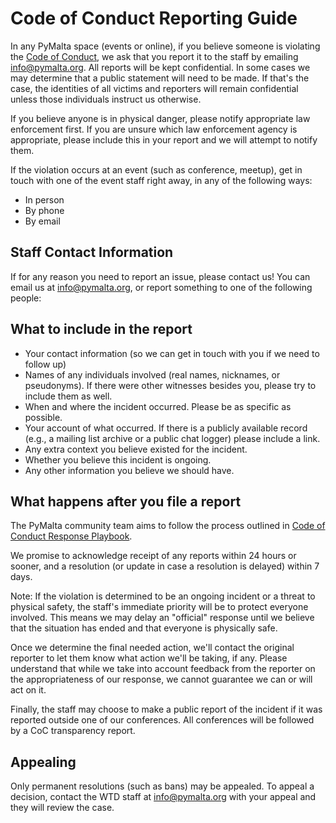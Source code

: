 # Code of Conduct Reporting Guide

In any PyMalta space (events or online), if you believe someone
is violating the [Code of Conduct][1], we ask that you report it to the
staff by emailing info@pymalta.org. All reports will be kept
confidential. In some cases we may determine that a public statement
will need to be made. If that's the case, the identities of all victims
and reporters will remain confidential unless those individuals instruct
us otherwise.

If you believe anyone is in physical danger, please notify appropriate
law enforcement first. If you are unsure which law enforcement agency is
appropriate, please include this in your report and we will attempt to
notify them.

If the violation occurs at an event (such as conference, meetup), get in
touch with one of the event staff right away, in any of the following
ways:

-  In person
-  By phone
-  By email

## Staff Contact Information

If for any reason you need to report an issue, please contact us! You
can email us at info@pymalta.org, or report something to one of the
following people:

## What to include in the report

-  Your contact information (so we can get in touch with you if we need
   to follow up)
-  Names of any individuals involved (real names, nicknames, or
   pseudonyms). If there were other witnesses besides you, please try to
   include them as well.
-  When and where the incident occurred. Please be as specific as
   possible.
-  Your account of what occurred. If there is a publicly available
   record (e.g., a mailing list archive or a public chat logger) please
   include a link.
-  Any extra context you believe existed for the incident.
-  Whether you believe this incident is ongoing.
-  Any other information you believe we should have.

## What happens after you file a report

The PyMalta community team aims to follow the process outlined in
[Code of Conduct Response Playbook][2].

We promise to acknowledge receipt of any reports within 24 hours or
sooner, and a resolution (or update in case a resolution is delayed)
within 7 days.

Note: If the violation is determined to be an ongoing incident or a
threat to physical safety, the staff's immediate priority will be to
protect everyone involved. This means we may delay an "official"
response until we believe that the situation has ended and that everyone
is physically safe.

Once we determine the final needed action, we'll contact the original
reporter to let them know what action we'll be taking, if any. Please
understand that while we take into account feedback from the reporter on
the appropriateness of our response, we cannot guarantee we can or will
act on it.

Finally, the staff may choose to make a public report of the incident if
it was reported outside one of our conferences. All conferences will be
followed by a CoC transparency report.

## Appealing

Only permanent resolutions (such as bans) may be appealed. To appeal a
decision, contact the WTD staff at info@pymalta.org with your appeal and
they will review the case.

[1]: /code-of-conduct
[2]: /code-of-conduct-response
